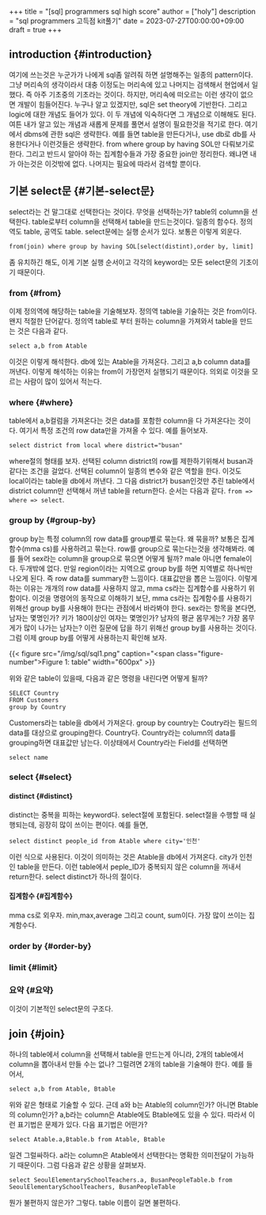 +++
title = "[sql] programmers sql high score"
author = ["holy"]
description = "sql programmers 고득점 kit풀기"
date = 2023-07-27T00:00:00+09:00
draft = true
+++

## introduction {#introduction}

여기에 쓰는것은 누군가가 나에게 sql좀 알려줘 하면 설명해주는 일종의
pattern이다. 그냥 머리속의 생각이라서 대충 이정도는 머리속에 있고
나머지는 검색해서 현업에서 일했다. 즉 아주 기초중의 기초라는
것이다. 하지만, 머리속에 떠오르는 이런 생각이 없으면 개발이
힘들어진다. 누구나 알고 있겠지만, sql은 set theory에 기반한다. 그리고
logic에 대한 개념도 들어가 있다. 이 두 개념에 익숙하다면 그 개념으로
이해해도 된다. 여튼 내가 알고 있는 개념과 새롭게 문제를 풀면서 설명이
필요한것을 적기로 한다. 여기에서 dbms에 관한 sql은 생략한다. 예를 들면
table을 만든다거나, use db로 db를 사용한다거나 이런것들은
생략한다. from where group by having SOL만 다뤄보기로 한다. 그리고
반드시 알아야 하는 집계함수들과 가장 중요한 join만 정리한다. 왜냐면
내가 아는것은 이것밖에 없다. 나머지는 필요에 따라서 검색할 뿐이다.


## 기본 select문 {#기본-select문}

select라는 건 말그대로 선택한다는 것이다. 무엇을 선택하는가? table의
column을 선택한다. table로부터 column을 선택해서 table을
만드는것이다. 일종의 함수다. 정의역도 table, 공역도
table. select문에는 실행 순서가 있다. 보통은 이렇게 외운다.

```text
from(join) where group by having SOL[select(distint),order by, limit]
```

좀 유치하긴 해도, 이게 기본 실행 순서이고 각각의 keyword는 모든
select문의 기초이기 때문이다.


### from {#from}

이제 정의역에 해당하는 table을 기술해보자. 정의역 table을 기술하는
것은 from이다. 왠지 적절한 단어같다. 정의역 table로 부터 원하는
column을 가져와서 table을 만드는 것은 다음과 같다.

```text
select a,b from Atable
```

이것은 이렇게 해석한다. db에 있는 Atable을 가져온다. 그리고 a,b column
data를 꺼낸다. 이렇게 해석하는 이유는 from이 가장먼저 실행되기
때문이다. 의외로 이것을 모르는 사람이 많이 있어서 적는다.


### where {#where}

table에서 a,b컬럼을 가져온다는 것은 data를 포함한 column을 다
가져온다는 것이다. 여기서 특정 조건의 row data만을 가져올 수
있다. 예를 들어보자.

```text
select district from local where district="busan"
```

where절의 형태를 보자. 선택된 column district의 row를 제한하기위해서
busan과 같다는 조건을 걸었다. 선택된 column이 일종의 변수와 같은
역할을 한다. 이것도 local이라는 table을 db에서 꺼낸다. 그 다음
district가 busan인것만 추린 table에서 district column만 선택해서 꺼낸
table을 return한다. 순서는 다음과 같다. `from => where => select`.


### group by {#group-by}

group by는 특정 column의 row data를 group별로 묶는다. 왜 묶을까?
보통은 집계함수(mma cs)를 사용하려고 묶는다. row를 group으로
묶는다는것을 생각해봐라. 예를 들어 sex라는 column을 group으로 묶으면
어떻게 될까? male 아니면 female이다. 두개밖에 없다. 만일 region이라는
지역으로 group by를 하면 지역별로 하나씩만 나오게 된다. 즉 row data를
summary한 느낌이다. 대표값만을 뽑은 느낌이다. 이렇게 하는 이유는
개개의 row data를 사용하지 않고, mma cs라는 집계함수를 사용하기
위함이다. 이것을 명령어의 동작으로 이해하기 보단, mma cs라는
집계함수를 사용하기 위해선 group by를 사용해야 한다는 관점에서
바라봐야 한다. sex라는 항목을 본다면, 남자는 몇명인가? 키가 180이상인
여자는 몇명인가? 남자의 평균 몸무게는? 가장 몸무게가 많이 나가는
남자는? 이런 질문에 답을 하기 위해선 group by를 사용하는 것이다. 그럼
이제 group by를 어떻게 사용하는지 확인해 보자.

<a id="figure--table"></a>

{{< figure src="/img/sql/sql1.png" caption="<span class=\"figure-number\">Figure 1: </span>table" width="600px" >}}

위와 같은 table이 있을때, 다음과 같은 명령을 내린다면 어떻게 될까?

```text
SELECT Country
FROM Customers
group by Country
```

Customers라는 table을 db에서 가져온다. group by country는 Coutry라는
필드의 data를 대상으로 grouping한다.   Country다. Country라는 column의
data를 grouping하면 대표값만 남는다. 이상태에서 Country라는 Field를
선택하면

```text
select name
```


### select {#select}


#### distinct {#distinct}

distinct는 중복을 피하는 keyword다. select절에 포함된다. select절을
수행할 때 실행되는데, 굉장히 많이 쓰이는 편이다. 예를 들면,

```text
select distinct people_id from Atable where city='인천'
```

이런 식으로 사용된다. 이것이 의미하는 것은 Atable을 db에서
가져온다. city가 인천인 table을 만든다. 이런 table에서 peple_ID가
중복되지 않은 column을 꺼내서 return한다. select distinct가 하나의
절이다.


#### 집계함수 {#집계함수}

mma cs로 외우자. min,max,average 그리고 count, sum이다. 가장 많이
쓰이는 집계함수다.


### order by {#order-by}


### limit {#limit}


### 요약 {#요약}

이것이 기본적인 select문의 구조다.


## join {#join}

하나의 table에서 column을 선택해서 table을 만드는게 아니라, 2개의
table에서 column을 뽑아내서 만들 수는 없나? 그럴려면 2개의 table을
기술해야 한다. 예를 들어서,

```text
select a,b from Atable, Btable
```

위와 같은 형태로 기술할 수 있다. 근데 a와 b는 Atable의 column인가?
아니면 Btable의 column인가? a,b라는 column은 Atable에도 Btable에도
있을 수 있다. 따라서 이런 표기법은 문제가 있다. 다음 표기법은 어떤가?

```text
select Atable.a,Btable.b from Atable, Btable
```

일견 그럴싸하다. a라는 column은 Atable에서 선택한다는 명확한
의미전달이 가능하기 때문이다. 그럼 다음과 같은 상황을 살펴보자.

```text
select SeoulElementarySchoolTeachers.a, BusanPeopleTable.b from SeoulElementarySchoolTeachers, BusanPeopleTable
```

뭔가 불편하지 않은가? 그렇다. table 이름이 길면 불편하다.
